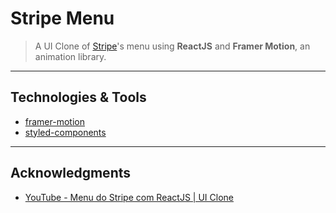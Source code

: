 # Stripe Menu

> A UI Clone of [Stripe](https://stripe.com)'s menu using **ReactJS** and **Framer Motion**, an animation library.

---

## Technologies & Tools

* [framer-motion](https://www.framer.com/motion/)
* [styled-components](https://styled-components.com)

---

## Acknowledgments

- [YouTube - Menu do Stripe com ReactJS | UI Clone](https://www.youtube.com/watch?v=B7V0q0ZSz2o)